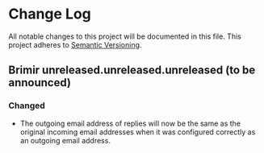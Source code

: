 # Change Log
All notable changes to this project will be documented in this file.
This project adheres to [Semantic Versioning](http://semver.org/).

## Brimir unreleased.unreleased.unreleased (to be announced)
### Changed
- The outgoing email address of replies will now be the same as the original incoming email addresses when it was configured correctly as an outgoing email address.
